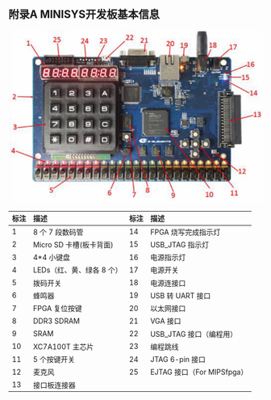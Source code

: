 ## 附录A MINISYS开发板基本信息

![](/assets/apendix_a.png)

| 标注 | 描述 | 标注 | 描述 |
| :--- | :--- | :--- | :--- |
| 1 | 8 个 7 段数码管 | 14 | FPGA 烧写完成指示灯 |
| 2 | Micro SD 卡槽\(板卡背面\) | 15 | USB\_JTAG 指示灯 |
| 3 | 4\*4 小键盘 | 16 | 电源指示灯 |
| 4 | LEDs（红、黄、绿各 8 个） | 17 | 电源开关 |
| 5 | 拨码开关 | 18 | 电源连接口 |
| 6 | 蜂鸣器 | 19 | USB 转 UART 接口 |
| 7 | FPGA 复位按键 | 20 | 以太网接口 |
| 8 | DDR3 SDRAM | 21 | VGA 接口 |
| 9 | SRAM | 22 | USB\_JTAG 接口（编程用） |
| 10 | XC7A100T 主芯片 | 23 | 编程跳线 |
| 11 | 5 个按键开关 | 24 | JTAG 6-pin 接口 |
| 12 | 麦克风 | 25 | EJTAG 接口（For MIPSfpga） |
| 13 | 接口板连接器 |  |  |



